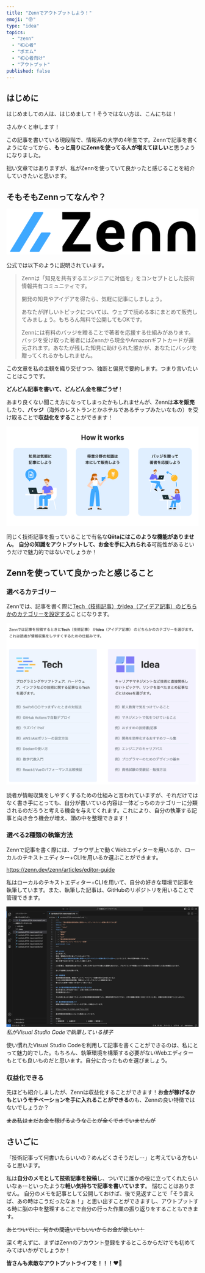 ```yaml
---
title: "Zennでアウトプットしよう！"
emoji: "😝"
type: "idea"
topics:
  - "zenn"
  - "初心者"
  - "ポエム"
  - "初心者向け"
  - "アウトプット"
published: false
---
```


## はじめに

はじめましての人は、はじめまして！そうではない方は、こんにちは！

さんかくと申します！

この記事を書いている現段階で、情報系の大学の4年生です。Zennで記事を書くようになってから、**もっと周りにZennを使ってる人が増えてほしい**と思うようになりました。

拙い文章ではありますが、私がZennを使っていて良かったと感じることを紹介していきたいと思います。


## そもそもZennってなんや？

![](/images/sankaku6/logo.png)

公式では以下のように説明されています。

> Zennは「知見を共有するエンジニアに対価を」をコンセプトとした技術情報共有コミュニティです。
> 
> 開発の知見やアイデアを得たら、気軽に記事にしましょう。
> 
> あなたが詳しいトピックについては、ウェブで読める本にまとめて販売してみましょう。もちろん無料で公開してもOKです。
> 
> Zennには有料のバッジを贈ることで著者を応援する仕組みがあります。バッジを受け取った著者にはZennから現金やAmazonギフトカードが還元されます。あなたが残した知見に助けられた誰かが、あなたにバッジを贈ってくれるかもしれません。

この文章を私の主観を織り交ぜつつ、独断と偏見で要約します。つまり言いたいことはこうです。

**どんどん記事を書いて、どんどん金を稼ごうぜ**！

あまり良くない聞こえ方になってしまったかもしれませんが、Zennは**本を販売**したり、**バッジ**（海外のレストランとかホテルであるチップみたいなもの）を受け取ることで**収益化をする**ことができます！

![](/images/sankaku6/how-it-works-new.png)


同じく技術記事を扱っていることで有名な**Qiitaにはこのような機能がありません**。
**自分の知識をアウトプットして、お金を手に入れられる**可能性があるというだけで魅力的ではないでしょうか！


## Zennを使っていて良かったと感じること

### 選べるカテゴリー
Zennでは、記事を書く際に[Tech（技術記事）かIdea（アイデア記事）のどちらかのカテゴリーを設定する](https://zenn.dev/tech-or-idea)ことになります。

![](/images/sankaku6/techidea.png)

読者が情報収集をしやすくするための仕組みと言われていますが、それだけではなく書き手にとっても、自分が書いている内容は一体どっちのカテゴリーに分類されるのだろうと考える機会を与えてくれます。これにより、自分の執筆する記事と向き合う機会が増え、頭の中を整理できます！


### 選べる2種類の執筆方法

Zennで記事を書く際には、ブラウザ上で動くWebエディターを用いるか、ローカルのテキストエディター+CLIを用いるか選ぶことができます。

https://zenn.dev/zenn/articles/editor-guide

私はローカルのテキストエディター+CLIを用いて、自分の好きな環境で記事を執筆しています。また、執筆した記事は、GitHubのリポジトリを用いることで管理できます。

![](/images/sankaku6/vscode.png)
*私がVisual Studio Codeで執筆している様子*

使い慣れたVisual Studio Codeを利用して記事を書くことができるのは、私にとって魅力的でした。もちろん、執筆環境を構築する必要がないWebエディターもとても良いものだと思います。自分に合ったものを選びましょう。

### 収益化できる

先ほども紹介しましたが、Zennは収益化することができます！**お金が稼げるかもというモチベーションを手に入れることができる**のも、Zennの良い特徴ではないでしょうか？

~~まあ私はまだお金を稼げるようなことが全くできていませんが~~


## さいごに

「技術記事って何書いたらいいの？めんどくさそうだし⋯」と考えている方もいると思います。

私は**自分のメモとして技術記事を投稿**し、ついでに誰かの役に立ってくれたらいいなぁ⋯といったような**軽い気持ちで記事を書いています**。
悩むことはありません。
自分のメモを記事として公開しておけば、後で見返すことで「そう言えば、あの時はこうだったなぁ！」と思い出すことができますし、アウトプットする時に脳の中を整理することで自分の行った作業の振り返りをすることもできます。

~~あとついでに、何かの間違いでもいいからお金が欲しい！~~

深く考えずに、まずはZennのアカウント登録をするところからだけでも初めてみてはいかがでしょうか！

**皆さんも素敵なアウトプットライフを！！！❤️‍🔥**
